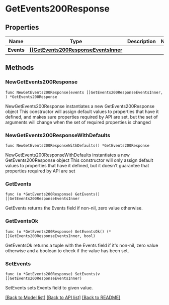# GetEvents200Response

## Properties

Name | Type | Description | Notes
------------ | ------------- | ------------- | -------------
**Events** | [**[]GetEvents200ResponseEventsInner**](GetEvents200ResponseEventsInner.md) |  | 

## Methods

### NewGetEvents200Response

`func NewGetEvents200Response(events []GetEvents200ResponseEventsInner, ) *GetEvents200Response`

NewGetEvents200Response instantiates a new GetEvents200Response object
This constructor will assign default values to properties that have it defined,
and makes sure properties required by API are set, but the set of arguments
will change when the set of required properties is changed

### NewGetEvents200ResponseWithDefaults

`func NewGetEvents200ResponseWithDefaults() *GetEvents200Response`

NewGetEvents200ResponseWithDefaults instantiates a new GetEvents200Response object
This constructor will only assign default values to properties that have it defined,
but it doesn't guarantee that properties required by API are set

### GetEvents

`func (o *GetEvents200Response) GetEvents() []GetEvents200ResponseEventsInner`

GetEvents returns the Events field if non-nil, zero value otherwise.

### GetEventsOk

`func (o *GetEvents200Response) GetEventsOk() (*[]GetEvents200ResponseEventsInner, bool)`

GetEventsOk returns a tuple with the Events field if it's non-nil, zero value otherwise
and a boolean to check if the value has been set.

### SetEvents

`func (o *GetEvents200Response) SetEvents(v []GetEvents200ResponseEventsInner)`

SetEvents sets Events field to given value.



[[Back to Model list]](../README.md#documentation-for-models) [[Back to API list]](../README.md#documentation-for-api-endpoints) [[Back to README]](../README.md)


